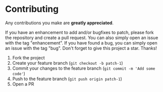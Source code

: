 # Contributing
Any contributions you make are **greatly appreciated**.

If you have an enhancement to add and/or bugfixes to patch, please fork the repository and create a pull request. You can also simply open an issue with the tag "enhancement". If you have found a bug, you can simply open an issue with the tag "bug".
Don't forget to give this project a star. Thanks!

1. Fork the project
2. Create your feature branch (`git checkout -b patch-1`)
3. Commit your changes to the feature branch (`git commit -m 'Add some code'`)
4. Push to the feature branch (`git push origin patch-1`)
5. Open a PR